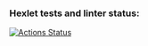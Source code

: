 ### Hexlet tests and linter status:
[![Actions Status](https://github.com/ID0NTMIND/frontend-project-lvl2/workflows/hexlet-check/badge.svg)](https://github.com/ID0NTMIND/frontend-project-lvl2/actions)